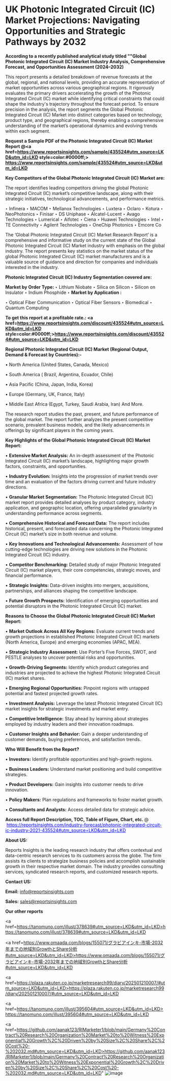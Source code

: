 # UK Photonic Integrated Circuit (IC) Market Projections: Navigating Opportunities and Strategic Pathways by 2032

<strong>According to a recently published analytical study titled ""Global Photonic Integrated Circuit (IC) Market Industry Analysis, Comprehensive Forecast, and Opportunities Assessment (2024–2032)</strong>

This report presents a detailed breakdown of revenue forecasts at the global, regional, and national levels, providing an accurate representation of market opportunities across various geographical regions. It rigorously evaluates the primary drivers accelerating the growth of the Photonic Integrated Circuit (IC) market while identifying critical constraints that could shape the industry's trajectory throughout the forecast period. To ensure precision in the analysis, the report segments the Global Photonic Integrated Circuit (IC) Market into distinct categories based on technology, product type, and geographical regions, thereby enabling a comprehensive understanding of the market’s operational dynamics and evolving trends within each segment.

<strong>Request a Sample PDF of the Photonic Integrated Circuit (IC) Market Report </strong><strong>@<a href=https://www.reportsinsights.com/sample/435524#utm_source=LKD&utm_id=LKD style=color:#0000ff;> https://www.reportsinsights.com/sample/435524#utm_source=LKD&utm_id=LKD</a></strong></font>

<strong>Key Competitors of the Global Photonic Integrated Circuit (IC) Market are:</strong>

The report identifies leading competitors driving the global Photonic Integrated Circuit (IC) market’s competitive landscape, along with their strategic initiatives, technological advancements, and performance metrics.

‣ Infinera
‣ MACOM
‣ Mellanox Technologies
‣ Luxtera
‣ Oclaro
‣ Kotura
‣ NeoPhotonics
‣ Finisar
‣ DS Uniphase
‣ Alcatel-Lucent
‣ Avago Technologies
‣ Lumerical
‣ Aifotec
‣ Ciena
‣ Huawei Technologies
‣ Intel
‣ TE Connectivity
‣ Agilent Technologies
‣ OneChip Photonics
‣ Emcore Co

The ‘Global Photonic Integrated Circuit (IC) Market Research Report’ is a comprehensive and informative study on the current state of the Global Photonic Integrated Circuit (IC) Market industry with emphasis on the global industry. The report presents key statistics on the market status of the global Photonic Integrated Circuit (IC) market manufacturers and is a valuable source of guidance and direction for companies and individuals interested in the industry.

<strong>Photonic Integrated Circuit (IC) Industry Segmentation covered are:</strong>

<strong>Market by Order Type: </strong>
‣ Lithium Niobate
‣ Silica on Silicon
‣ Silicon on Insulator
‣ Indium Phosphide
‣ 
<strong>Market by Application :</strong>

‣ Optical Fiber Communication
‣ Optical Fiber Sensors
‣ Biomedical
‣ Quantum Computing

<strong>To get this report at a profitable rate.: <a href=https://www.reportsinsights.com/discount/435524#utm_source=LKD&utm_id=LKD style=color:#0000ff;>https://www.reportsinsights.com/discount/435524#utm_source=LKD&utm_id=LKD</a></strong></font>

<strong>Regional Photonic Integrated Circuit (IC) Market (Regional Output, Demand &amp; Forecast by Countries):-</strong>

• North America (United States, Canada, Mexico)

• South America ( Brazil, Argentina, Ecuador, Chile)

• Asia Pacific (China, Japan, India, Korea)

• Europe (Germany, UK, France, Italy)

• Middle East Africa (Egypt, Turkey, Saudi Arabia, Iran) And More.

The research report studies the past, present, and future performance of the global market. The report further analyzes the present competitive scenario, prevalent business models, and the likely advancements in offerings by significant players in the coming years.

<strong>Key Highlights of the Global Photonic Integrated Circuit (IC) Market Report:</strong>

• <strong>Extensive Market Analysis:</strong> An in-depth assessment of the Photonic Integrated Circuit (IC) market’s landscape, highlighting major growth factors, constraints, and opportunities.

• <strong>Industry Evolution:</strong> Insights into the progression of market trends over time and an evaluation of the factors driving current and future industry directions.

• <strong>Granular Market Segmentation:</strong> The Photonic Integrated Circuit (IC) market report provides detailed analyses by product category, industry application, and geographic location, offering unparalleled granularity in understanding performance across segments.

• <strong>Comprehensive Historical and Forecast Data:</strong> The report includes historical, present, and forecasted data concerning the Photonic Integrated Circuit (IC) market’s size in both revenue and volume.

• <strong>Key Innovations and Technological Advancements:</strong> Assessment of how cutting-edge technologies are driving new solutions in the Photonic Integrated Circuit (IC) industry.

• <strong>Competitor Benchmarking:</strong> Detailed study of major Photonic Integrated Circuit (IC) market players, their core competencies, strategic moves, and financial performance.

• <strong>Strategic Insights:</strong> Data-driven insights into mergers, acquisitions, partnerships, and alliances shaping the competitive landscape.

• <strong>Future Growth Prospects:</strong> Identification of emerging opportunities and potential disruptors in the Photonic Integrated Circuit (IC) market.

<strong>Reasons to Choose the Global Photonic Integrated Circuit (IC) Market Report:</strong>

• <strong>Market Outlook Across All Key Regions:</strong> Evaluate current trends and growth projections in established Photonic Integrated Circuit (IC) markets (North America, Europe) and emerging economies (APAC, MEA).

• <strong>Strategic Industry Assessment:</strong> Use Porter’s Five Forces, SWOT, and PESTLE analyses to uncover potential risks and opportunities.

• <strong>Growth-Driving Segments:</strong> Identify which product categories and industries are projected to achieve the highest Photonic Integrated Circuit (IC) market shares.

• <strong>Emerging Regional Opportunities:</strong> Pinpoint regions with untapped potential and fastest projected growth rates.

• <strong>Investment Analysis:</strong> Leverage the latest Photonic Integrated Circuit (IC) market insights for strategic investments and market entry.

• <strong>Competitive Intelligence:</strong> Stay ahead by learning about strategies employed by industry leaders and their innovation roadmaps.

• <strong>Customer Insights and Behavior:</strong> Gain a deeper understanding of customer demands, buying preferences, and satisfaction trends.

<strong>Who Will Benefit from the Report?</strong>

• <strong>Investors:</strong> Identify profitable opportunities and high-growth regions.

• <strong>Business Leaders:</strong> Understand market positioning and build competitive strategies.

• <strong>Product Developers:</strong> Gain insights into customer needs to drive innovation.

• <strong>Policy Makers:</strong> Plan regulations and frameworks to foster market growth.

• <strong>Consultants and Analysts:</strong> Access detailed data for strategic advice.
</ul>
<strong>Access full Report Description, TOC, Table of Figure, Chart, etc. </strong>@  <a href=https://reportsinsights.com/industry-forecast/photonic-integrated-circuit-ic-industry-2021-435524#utm_source=LKD&utm_id=LKD style=color:#0000ff;>https://reportsinsights.com/industry-forecast/photonic-integrated-circuit-ic-industry-2021-435524#utm_source=LKD&utm_id=LKD</a></font>

<strong><strong>About US</strong>:</strong>

Reports Insights is the leading research industry that offers contextual and data-centric research services to its customers across the globe. The firm assists its clients to strategize business policies and accomplish sustainable growth in their respective market domain. The industry provides consulting services, syndicated research reports, and customized research reports.

<strong>Contact US:</strong>

<p class=""""><b>Email:</b> <a href=mailto:info@reportsinsights.com>info@reportsinsights.com</a></p>
<p class=""""><b>Sales:</b> <a href=mailto:sales@reportsinsights.com>sales@reportsinsights.com</a></p>

<strong>Our other reports</strong>

<a href=https://tanomuno.com/illust/378639#utm_source=LKD&utm_id=LKD>https://tanomuno.com/illust/378639#utm_source=LKD&utm_id=LKD</a>

<a href=https://www.omaada.com/blogs/155071/グラビアインキ-市場-2032年までの地域別GrowthとShare分析#utm_source=LKD&utm_id=LKD>https://www.omaada.com/blogs/155071/グラビアインキ-市場-2032年までの地域別GrowthとShare分析#utm_source=LKD&utm_id=LKD</a>

<a href=https://plaza.rakuten.co.jp/marketresearch99/diary/202501210007/#utm_source=LKD&utm_id=LKD>https://plaza.rakuten.co.jp/marketresearch99/diary/202501210007/#utm_source=LKD&utm_id=LKD</a>

<a href=https://tanomuno.com/illust/395604#utm_source=LKD&utm_id=LKD>https://tanomuno.com/illust/395604#utm_source=LKD&utm_id=LKD</a>

<a href=https://github.com/aanak123/RIMarketer1/blob/main/Germany%20Contract%20Research%20Organization%20Market%20to%20Witness%20Exponential%20Growth%2C%20Driven%20by%20Size%2C%20Share%2C%20Cost%20-%202032.md#utm_source=LKD&utm_id=LKD>https://github.com/aanak123/RIMarketer1/blob/main/Germany%20Contract%20Research%20Organization%20Market%20to%20Witness%20Exponential%20Growth%2C%20Driven%20by%20Size%2C%20Share%2C%20Cost%20-%202032.md#utm_source=LKD&utm_id=LKD</a>"
![image](https://github.com/user-attachments/assets/a8741f76-a8bb-4ce5-9adc-aa00a9d48cc7)

